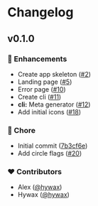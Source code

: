 # Changelog


## v0.1.0


### 🚀 Enhancements

- Create app skeleton ([#2](https://github.com/hywax/skillq/pull/2))
- Landing page ([#5](https://github.com/hywax/skillq/pull/5))
- Error page ([#10](https://github.com/hywax/skillq/pull/10))
- Create cli ([#11](https://github.com/hywax/skillq/pull/11))
- **cli:** Meta generator ([#12](https://github.com/hywax/skillq/pull/12))
- Add initial icons ([#18](https://github.com/hywax/skillq/pull/18))

### 🏡 Chore

- Initial commit ([7b3cf6e](https://github.com/hywax/skillq/commit/7b3cf6e))
- Add circle flags ([#20](https://github.com/hywax/skillq/pull/20))

### ❤️ Contributors

- Alex ([@hywax](http://github.com/hywax))
- Hywax ([@hywax](http://github.com/hywax))

